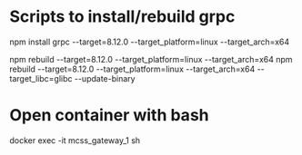 # Scripts to install/rebuild grpc
npm install grpc --target=8.12.0 --target_platform=linux --target_arch=x64

npm rebuild --target=8.12.0 --target_platform=linux --target_arch=x64
npm rebuild --target=8.12.0 --target_platform=linux --target_arch=x64 --target_libc=glibc --update-binary

# Open container with bash
docker exec -it mcss_gateway_1 sh